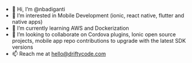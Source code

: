 - 👋 Hi, I’m @nbadiganti
- 👀 I’m interested in Mobile Development (ionic, react native, flutter and native apps)
- 🌱 I’m currently learning AWS and Dockerization
- 💞️ I’m looking to collaborate on Cordova plugins, Ionic open source projects, mobile app repo contributions to upgrade with the latest SDK versions
- 📫 Reach me at hello@driftycode.com 

<!---
nbadiganti/nbadiganti is a ✨ special ✨ repository because its `README.md` (this file) appears on your GitHub profile.
You can click the Preview link to take a look at your changes.
--->
